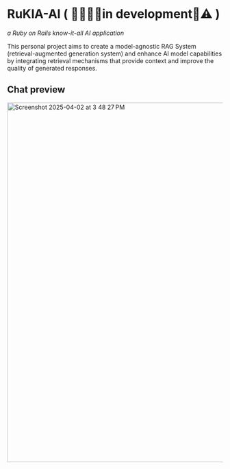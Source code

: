 # RuKIA-AI ( 🛑👷🏻‍♂️in development🚧⚠️ )

_a Ruby on Rails know-it-all AI application_

This personal project aims to create a model-agnostic RAG System (retrieval-augmented generation system) and enhance AI model capabilities by integrating retrieval mechanisms that provide context and improve the quality of generated responses.

 
## Chat preview

<img width="839" alt="Screenshot 2025-04-02 at 3 48 27 PM" src="https://github.com/user-attachments/assets/1b58afac-126b-476e-811a-298be5e1986b" />
